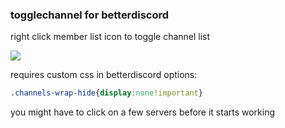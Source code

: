 ### togglechannel for betterdiscord
right click member list icon to toggle channel list

![](https://i.imgur.com/nU2xJNe.gif)

requires custom css in betterdiscord options:
```css
.channels-wrap-hide{display:none!important}
```

you might have to click on a few servers before it starts working
